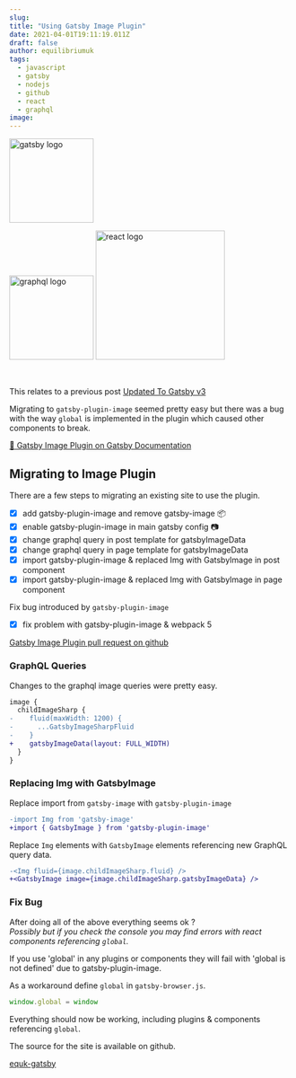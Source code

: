 ```yaml
---
slug:
title: "Using Gatsby Image Plugin"
date: 2021-04-01T19:11:19.011Z
draft: false
author: equilibriumuk
tags:
  - javascript
  - gatsby
  - nodejs
  - github
  - react
  - graphql
image:
---
```


<p class="text-center"><img src="/media/logos/gatsby.svg" alt="gatsby logo" width="150px" class="inline"></p>
<p class="text-center"><img src="/media/logos/graphql.svg" alt="graphql logo" width="150px" class="inline"> <img src="/media/logos/react.svg" alt="react logo" width="230px" class="inline"></p>

<br />

This relates to a previous post [Updated To Gatsby v3](/2021/03/05/updated-to-gatsby-v-3)

Migrating to `gatsby-plugin-image` seemed pretty easy but there was a bug with the way `global` is implemented in the plugin which caused other components to break.

<a href="https://www.gatsbyjs.com/docs/reference/built-in-components/gatsby-plugin-image/" target="_blank" rel="noopener noreferrer">📝 Gatsby Image Plugin on Gatsby Documentation</a>

## Migrating to Image Plugin

There are a few steps to migrating an existing site to use the plugin.

- [x] add gatsby-plugin-image and remove gatsby-image 📦
- [x] enable gatsby-plugin-image in main gatsby config 📷
- [x] change graphql query in post template for gatsbyImageData
- [x] change graphql query in page template for gatsbyImageData
- [x] import gatsby-plugin-image & replaced Img with GatsbyImage in post component
- [x] import gatsby-plugin-image & replaced Img with GatsbyImage in page component

Fix bug introduced by `gatsby-plugin-image`

- [x] fix problem with gatsby-plugin-image & webpack 5

<i class="fa fa-code-fork git-fork"></i> <a href="https://github.com/equk/equk-gatsby/pull/5" target="_blank" rel="noopener noreferrer">Gatsby Image Plugin pull request on github</a>

### GraphQL Queries

Changes to the graphql image queries were pretty easy.

```diff
image {
  childImageSharp {
-    fluid(maxWidth: 1200) {
-      ...GatsbyImageSharpFluid
-    }
+    gatsbyImageData(layout: FULL_WIDTH)
  }
}
```

### Replacing Img with GatsbyImage

Replace import from `gatsby-image` with `gatsby-plugin-image`

```diff
-import Img from 'gatsby-image'
+import { GatsbyImage } from 'gatsby-plugin-image'
```

Replace `Img` elements with `GatsbyImage` elements referencing new GraphQL query data.

```diff
-<Img fluid={image.childImageSharp.fluid} />
+<GatsbyImage image={image.childImageSharp.gatsbyImageData} />
```

### Fix Bug

After doing all of the above everything seems ok ?<br/>
*Possibly but if you check the console you may find errors with react components referencing `global`.*

<article class="message is-danger">
  <div class="message-body">
  If you use 'global' in any plugins or components they will fail with 'global is not defined' due to gatsby-plugin-image.
  </div>
</article>

As a workaround define `global` in `gatsby-browser.js`.

```js
window.global = window
```

Everything should now be working, including plugins & components referencing `global`.

The source for the site is available on github.

<a class="github" href="https://github.com/equk/equk-gatsby" aria-label="View on GitHub" target="_blank" rel="noopener noreferrer"><i class="fa fa-github"></i> equk-gatsby</a>